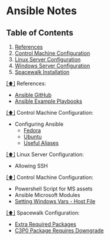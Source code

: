 Ansible Notes
=============

## <a name='toc'>Table of Contents</a>
  1. [References](#references)
  2. [Control Machine Configuration](#controlmachine)
  3. [Linux Server Configuration](#linuxsvr)
  4. [Windows Server Configuration](#microsoftsvr)
  5. [Spacewalk Installation](#spacewalk)

[[⬆]](#toc) <a name='references'>References:</a>
* [Ansible GitHub](https://github.com/ansible)
* [Ansible Example Playbooks](https://github.com/ansible/ansible-examples)

[[⬆]](#toc) <a name='controlmachine'>Control Machine Configuration:</a>
* Configuring Ansible
  * [Fedora](https://github.com/routingsparks/ansible/blob/master/ansible-notes/control-machine-configuration/fedora-config)
  * [Ubuntu](https://github.com/routingsparks/ansible/blob/master/ansible-notes/control-machine-configuration/ubuntu-config)
  * [Useful Aliases](https://github.com/routingsparks/ansible/blob/master/ansible-notes/control-machine-configuration/useful-aliases)

[[⬆]](#toc) <a name='linuxsvr'>Linux Server Configuration:</a>
* Allowing SSH

[[⬆]](#toc) <a name='microsoftsvr'>Control Machine Configuration:</a>
* Powershell Script for MS assets
* Ansible Microsoft Modules
* [Setting Windows Vars - Host File](https://github.com/routingsparks/ansible/blob/master/ansible-notes/windows-configuration/windows-vars)

[[⬆]](#toc) <a name='spacewalk'>Spacewalk Configuration:</a>
* [Extra Required Packages](https://github.com/routingsparks/ansible/blob/master/ansible-notes/spacewalk-configuration/dependency-error-libhttp-parser)
* [C3P0 Package Requires Downgrade](https://github.com/routingsparks/ansible/blob/master/ansible-notes/spacewalk-configuration/package-error-c3p0)
